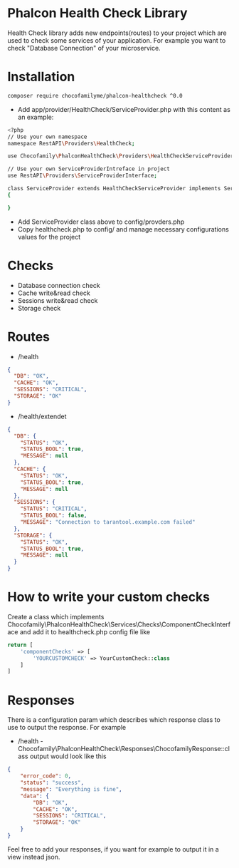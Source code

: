 # Phalcon Health Check Library
Health Check library adds new endpoints(routes) to your project which are used to check some services of your application.
For example you want to check "Database Connection" of your microservice.

# Installation
```bash
composer require chocofamilyme/phalcon-healthcheck ^0.0
```
- Add app/provider/HealthCheck/ServiceProvider.php with this content as an example:
```bash
<?php
// Use your own namespace
namespace RestAPI\Providers\HealthCheck;

use Chocofamily\PhalconHealthCheck\Providers\HealthCheckServiceProvider;

// Use your own ServiceProviderIntreface in project
use RestAPI\Providers\ServiceProviderInterface;

class ServiceProvider extends HealthCheckServiceProvider implements ServiceProviderInterface
{

}
```
- Add ServiceProvider class above to config/provders.php
- Copy healthcheck.php to config/ and manage necessary configurations values for the project

# Checks
- Database connection check
- Cache write&read check
- Sessions write&read check
- Storage check

# Routes
- /health
```json
{
  "DB": "OK",
  "CACHE": "OK",
  "SESSIONS": "CRITICAL",
  "STORAGE": "OK"
}
```
- /health/extendet
```json
{
  "DB": {
    "STATUS": "OK",
    "STATUS_BOOL": true,
    "MESSAGE": null
  },
  "CACHE": {
    "STATUS": "OK",
    "STATUS_BOOL": true,
    "MESSAGE": null
  },
  "SESSIONS": {
    "STATUS": "CRITICAL",
    "STATUS_BOOL": false,
    "MESSAGE": "Connection to tarantool.example.com failed"
  },
  "STORAGE": {
    "STATUS": "OK",
    "STATUS_BOOL": true,
    "MESSAGE": null
  }
}
```

# How to write your custom checks
Create a class which implements Chocofamily\PhalconHealthCheck\Services\Checks\ComponentCheckInterface
and add it to healthcheck.php config file like
```php
return [
    'componentChecks' => [
        'YOURCUSTOMCHECK' => YourCustomCheck::class
    ]
]
```

# Responses
There is a configuration param which describes which response class to use to output the response. For example
- /health - Chocofamily\PhalconHealthCheck\Responses\ChocofamilyResponse::class
output would look like this
```json
{
    "error_code": 0,
    "status": "success",
    "message": "Everything is fine",
    "data": {
        "DB": "OK",
        "CACHE": "OK",
        "SESSIONS": "CRITICAL",
        "STORAGE": "OK"
    }
}
```

Feel free to add your responses, if you want for example to output it in a view instead json.
